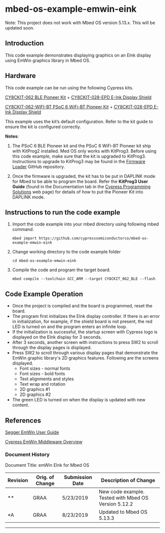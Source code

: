 ﻿# mbed-os-example-emwin-eink

Note: This project does not work with Mbed OS version 5.13.x.  This will be updated soon.  

## **Introduction**

This code example demonstrates displaying graphics on an EInk display using EmWin graphics library in Mbed OS.

## **Hardware**

This code example can be run using the following Cypress kits.

[CY8CKIT-062 BLE Pioneer Kit](https://www.cypress.com/CY8CKIT-062-BLE) + [CY8CKIT-028-EPD E-Ink Display Shield](https://www.cypress.com/documentation/development-kitsboards/e-ink-display-shield-board-cy8ckit-028-epd)

[CY8CKIT-062-WIFI-BT PSoC 6 WiFi-BT Pioneer Kit](https://www.cypress.com/cy8ckit-062-wifi-bt) + [CY8CKIT-028-EPD E-Ink Display Shield](https://www.cypress.com/documentation/development-kitsboards/e-ink-display-shield-board-cy8ckit-028-epd)

This example uses the kit’s default configuration. Refer to the kit guide to ensure the kit is configured correctly.

**Notes**: 

1. The PSoC 6 BLE Pioneer kit and the PSoC 6 WiFi-BT Pioneer kit ship with KitProg2 installed. Med OS only works with KitProg3. Before using this code example, make sure that the kit is upgraded to KitProg3.  Instructions to upgrade to KitProg3 may be found in the [Firmware Loader](https://github.com/cypresssemiconductorco/Firmware-loader) GitHub repository.

2. Once the firmware is upgraded, the kit has to be put in DAPLINK mode for Mbed to be able to program the board.  Refer the **KitProg3 User Guide** (found in the Documentation tab in the [Cypress Programming Solutions](https://www.cypress.com/products/psoc-programming-solutions) web page) for details of how to put the Pioneer Kit into DAPLINK mode.

## **Instructions to run the code example**

1. Import the code example into your mbed directory using following mbed command.

    `mbed import https://github.com/cypresssemiconductorco/mbed-os-example-emwin-eink`

2. Change working directory to the code example folder

    `cd mbed-os-example-emwin-eink`

3. Compile the code and program the target board.

    `mbed compile --toolchain GCC_ARM --target CY8CKIT_062_BLE --flash`

## **Code Example Operation**

- Once the project is compiled and the board is programmed, reset the board.
- The program first initializes the EInk display controller.  If there is an error in initialization, for example, if the shield board is not present, the red LED is turned on and the program enters an infinite loop.  
- If the initialization is successful, the startup screen with Cypress logo is displayed on the EInk display for 3 seconds.  
- After 3 seconds, another screen with instructions to press SW2 to scroll through the display pages is displayed.
- Press SW2 to scroll through various display pages that demonstrate the EmWin graphic library's 2D graphics features.  Following are the screens displayed.
    - Font sizes - normal fonts
    - Font sizes - bold fonts
    - Text alignments and styles
    - Text wrap and rotation
    - 2D graphics #1
    - 2D graphics #2
- The green LED is turned on when the display is updated with new content.

## **References**

[Segger EmWin User Guide](https://cypresssemiconductorco.github.io/emwin/UM03001_emWin5.pdf)

[Cypress EmWin Middleware Overview](https://cypresssemiconductorco.github.io/emwin/emwin_overview/html/index.html)

### Document History

Document Title: emWin EInk for Mbed OS

| Revision | Orig. of Change | Submission Date | Description of Change                                |
| -------- | --------------- | --------------- | ---------------------------------------------------- |
| **       | GRAA            | 5/23/2019       | New code example. Tested with Mbed OS Version 5.12.2 |
| *A       | GRAA            | 8/23/2019       | Updated to Mbed OS 5.13.3                            |

------

